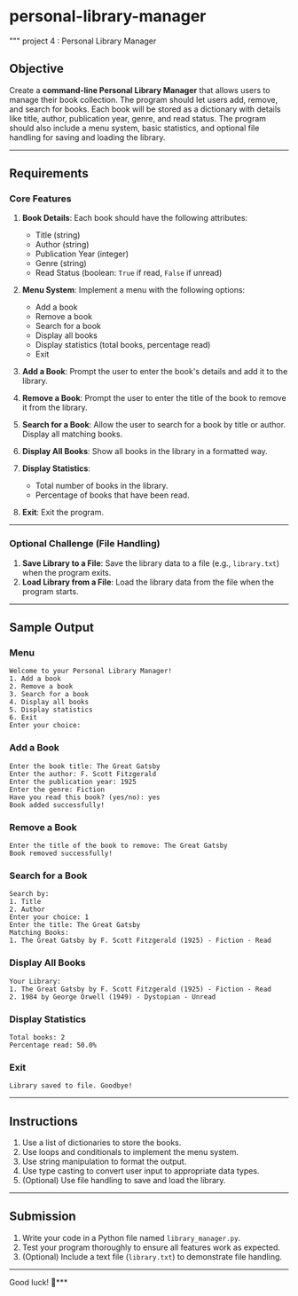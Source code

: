 # personal-library-manager
""" project 4 : Personal Library Manager

## Objective

Create a **command-line Personal Library Manager** that allows users to manage their book collection. The program should let users add, remove, and search for books. Each book will be stored as a dictionary with details like title, author, publication year, genre, and read status. The program should also include a menu system, basic statistics, and optional file handling for saving and loading the library.

----------

## Requirements

### Core Features

1.  **Book Details**: Each book should have the following attributes:
    
    -   Title (string)
    -   Author (string)
    -   Publication Year (integer)
    -   Genre (string)
    -   Read Status (boolean: `True` if read, `False` if unread)
2.  **Menu System**: Implement a menu with the following options:
    
    -   Add a book
    -   Remove a book
    -   Search for a book
    -   Display all books
    -   Display statistics (total books, percentage read)
    -   Exit

3.  **Add a Book**: Prompt the user to enter the book's details and add it to the library.
4.  **Remove a Book**: Prompt the user to enter the title of the book to remove it from the library.
5.  **Search for a Book**: Allow the user to search for a book by title or author. Display all matching books.
6.  **Display All Books**: Show all books in the library in a formatted way.
7.  **Display Statistics**:
    
    -   Total number of books in the library.
    -   Percentage of books that have been read.
8.  **Exit**: Exit the program.
    
----------

### Optional Challenge (File Handling)

1.  **Save Library to a File**: Save the library data to a file (e.g., `library.txt`) when the program exits.
2.  **Load Library from a File**: Load the library data from the file when the program starts.
----------

## Sample Output

### Menu

```
Welcome to your Personal Library Manager!  
1. Add a book  
2. Remove a book  
3. Search for a book  
4. Display all books  
5. Display statistics  
6. Exit  
Enter your choice:  

```

### Add a Book

```
Enter the book title: The Great Gatsby  
Enter the author: F. Scott Fitzgerald  
Enter the publication year: 1925  
Enter the genre: Fiction  
Have you read this book? (yes/no): yes  
Book added successfully!  

```

### Remove a Book

```
Enter the title of the book to remove: The Great Gatsby  
Book removed successfully!  

```

### Search for a Book

```
Search by:  
1. Title  
2. Author  
Enter your choice: 1  
Enter the title: The Great Gatsby  
Matching Books:  
1. The Great Gatsby by F. Scott Fitzgerald (1925) - Fiction - Read  

```

### Display All Books

```
Your Library:  
1. The Great Gatsby by F. Scott Fitzgerald (1925) - Fiction - Read  
2. 1984 by George Orwell (1949) - Dystopian - Unread  

```

### Display Statistics

```
Total books: 2  
Percentage read: 50.0%  

```

### Exit

```
Library saved to file. Goodbye!  

```

----------

## Instructions

1.  Use a list of dictionaries to store the books.
2.  Use loops and conditionals to implement the menu system.
3.  Use string manipulation to format the output.
4.  Use type casting to convert user input to appropriate data types.
5.  (Optional) Use file handling to save and load the library.

----------

## Submission

1.  Write your code in a Python file named `library_manager.py`.
2.  Test your program thoroughly to ensure all features work as expected.
3.  (Optional) Include a text file (`library.txt`) to demonstrate file handling.

----------

Good luck! 🚀***
